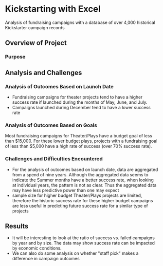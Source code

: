 # Kickstarting with Excel
  Analysis of fundraising campaigns with a database of over 4,000 historical Kickstarter campaign records
## Overview of Project
  
### Purpose

## Analysis and Challenges

### Analysis of Outcomes Based on Launch Date
- Fundraising campaigns for theater projects tend to have a higher success rate if launched during the months of May, June, and July. 
- Campaigns launched during December tend to have a lower success rate
### Analysis of Outcomes Based on Goals
Most fundraising campaigns for Theater/Plays have a budget goal of less than $15,000.  For these lower budget plays, projects with a fundraising goal of less than $5,000 have a high rate of success (over 70% success rate).
### Challenges and Difficulties Encountered
- For the analysis of outcomes based on launch date, data are aggregated from a spend of nine years.  Although the aggregated data seems to indicate the Summer months have a better success rate, when looking at individual years, the pattern is not as clear.  Thus the aggregated data may have less predictive power than one may expect 
- sample size for higher budget Theater/Plays projects are limited, therefore the historic success rate for these higher budget campaigns are less useful in predicting future success rate for a similar type of projects
## Results
- It will be interesting to look at the ratio of success vs. failed campaigns by year and by size.  The data may show success rate can be impacted by economic conditions.
- We can also do some analysis on whether "staff pick" makes a difference in campaign outcomes
